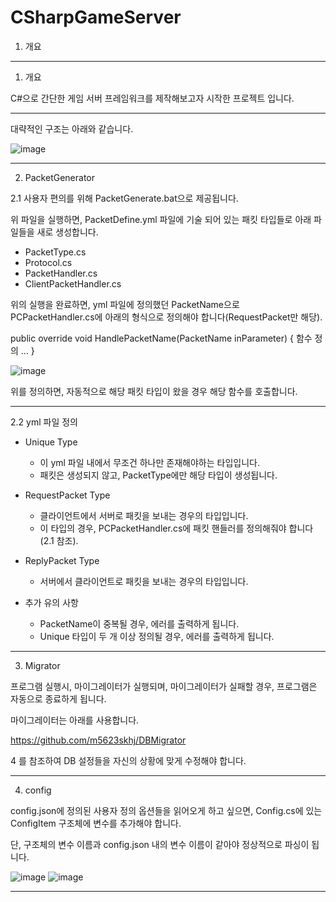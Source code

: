 # CSharpGameServer

1. 개요

---

1. 개요

C#으로 간단한 게임 서버 프레임워크를 제작해보고자 시작한 프로젝트 입니다.


---

대략적인 구조는 아래와 같습니다.

![image](https://github.com/m5623skhj/CSharpGameServer/assets/42509418/5d9f33c7-e295-4a6f-a225-3a9cd5ace605)

---

2. PacketGenerator

2.1 사용자 편의를 위해 PacketGenerate.bat으로 제공됩니다.

위 파일을 실행하면, PacketDefine.yml 파일에 기술 되어 있는 패킷 타입들로 아래 파일들을 새로 생성합니다.

* PacketType.cs
* Protocol.cs
* PacketHandler.cs
* ClientPacketHandler.cs

위의 실행을 완료하면, yml 파일에 정의했던 PacketName으로 PCPacketHandler.cs에 아래의 형식으로 정의해야 합니다(RequestPacket만 해당).

public override void HandlePacketName(PacketName inParameter) { 함수 정의 ... }

![image](https://github.com/user-attachments/assets/e41fdc78-cf09-47ac-9332-12a41b802a33)

위를 정의하면, 자동적으로 해당 패킷 타입이 왔을 경우 해당 함수를 호출합니다.

---

2.2  yml 파일 정의

* Unique Type
  * 이 yml 파일 내에서 무조건 하나만 존재해야하는 타입입니다.
  * 패킷은 생성되지 않고, PacketType에만 해당 타입이 생성됩니다.
 
* RequestPacket Type
  * 클라이언트에서 서버로 패킷을 보내는 경우의 타입입니다.
  * 이 타입의 경우, PCPacketHandler.cs에 패킷 핸들러를 정의해줘야 합니다(2.1 참조).
 
* ReplyPacket Type
  * 서버에서 클라이언트로 패킷을 보내는 경우의 타입입니다.
 
* 추가 유의 사항
  * PacketName이 중복될 경우, 에러를 출력하게 됩니다.
  * Unique 타입이 두 개 이상 정의될 경우, 에러를 출력하게 됩니다.
 
---

3. Migrator

프로그램 실행시, 마이그레이터가 실행되며, 마이그레이터가 실패할 경우, 프로그램은 자동으로 종료하게 됩니다.

마이그레이터는 아래를 사용합니다.

https://github.com/m5623skhj/DBMigrator

4 를 참조하여 DB 설정들을 자신의 상황에 맞게 수정해야 합니다.

---

4. config

config.json에 정의된 사용자 정의 옵션들을 읽어오게 하고 싶으면, Config.cs에 있는 ConfigItem 구조체에 변수를 추가해야 합니다.

단, 구조체의 변수 이름과 config.json 내의 변수 이름이 같아야 정상적으로 파싱이 됩니다.

![image](https://github.com/user-attachments/assets/60ad74f1-eacb-4280-a33f-565dce58cb16) ![image](https://github.com/user-attachments/assets/0959ed2c-1fed-478b-ac53-0bb070a00ec2)

---
